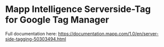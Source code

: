 # Mapp Intelligence Serverside-Tag for Google Tag Manager

Full documentation here: https://documentation.mapp.com/1.0/en/server-side-tagging-50303494.html
